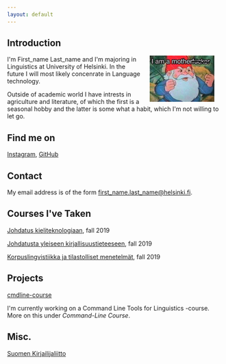 ```yaml
---
layout: default
---
```


## Introduction

<img src="assets/images/reallyme.jpg" alt="Photo" hspace="20" width="30%" align="right"/> I'm First_name Last_name and I'm majoring in Linguistics at University of Helsinki. In the future I will most likely concenrate in Language technology. 

Outside of academic world I have intrests in agriculture and literature, of which the first is a seasonal hobby and the latter is some what a habit, which I'm not willing to let go. 
## Find me on

[Instagram](https://instagram.com/vallankumous/), [GitHub](https://github.com/ssigrid)

## Contact

My email address is of the form first_name.last_name@helsinki.fi. 

## Courses I've Taken

[Johdatus kieliteknologiaan](https://courses.helsinki.fi/en/kik-405/130355898), fall 2019

[Johdatusta yleiseen kirjallisuustieteeseen](https://courses.helsinki.fi/en/ttk-yl110/130364403), fall 2019

[Korpuslingvistiikka ja tilastolliset menetelmät](https://courses.helsinki.fi/en/kik-404/130365670), fall 2019

## Projects

[cmdline-course](https://github.com/ssigrid/cmdline-curse)

I'm currently working on a Command Line Tools for Linguistics -course. More on this under _Command-Line Course_. 

## Misc. 

[Suomen Kirjailijaliitto](https://kirjailijaliitto.fi) 
